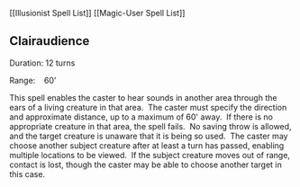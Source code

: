 [[Illusionist Spell List]]
[[Magic-User Spell List]]

## Clairaudience                                            

Duration: 12 turns

Range:    60’

This spell enables the caster to hear sounds in another area through the ears of a living creature in that area.  The caster must specify the direction and approximate distance, up to a maximum of 60' away.  If there is no appropriate creature in that area, the spell fails.  No saving throw is allowed, and the target creature is unaware that it is being so used.  The caster may choose another subject creature after at least a turn has passed, enabling multiple locations to be viewed.  If the subject creature moves out of range, contact is lost, though the caster may be able to choose another target in this case.